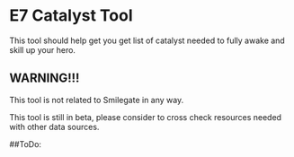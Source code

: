 # E7 Catalyst Tool

This tool should help get you get list of catalyst needed to fully awake and skill up your hero.

## WARNING!!!
This tool is not related to Smilegate in any way.

This tool is still in beta, please consider to cross check resources needed with other data sources.

##ToDo:


